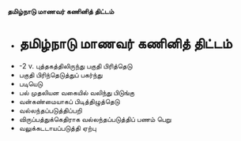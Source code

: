 **தமிழ்நாடு மாணவர் கணினித் திட்டம்**
- # தமிழ்நாடு மாணவர் கணினித் திட்டம்
- -2 v. புத்தகத்திலிருந்து பகுதி பிரித்தெடு
- பகுதி பிரிந்தெடுத்துப் பகர்ந்து
- படியெடு
- பல் முதலியன வகையில் வலிந்து பிடுங்கு
- வன்கண்மையாகப் பிடித்திழுத்தெடு
- வல்லந்தப்படுத்திப்பறி
- விருப்பத்துக்கெதிராக வல்லந்தப்படுத்திப் பணம் பெறு
- வலுக்கடடாயப்படுத்தி ஏற்பு

